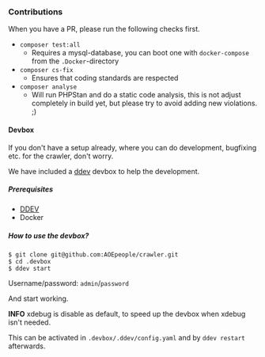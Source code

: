 ### Contributions

When you have a PR, please run the following checks first.

* `composer test:all`
    * Requires a mysql-database, you can boot one with `docker-compose` from the `.Docker`-directory
* `composer cs-fix`
    * Ensures that coding standards are respected
* `composer analyse`
    * Will run PHPStan and do a static code analysis, this is not adjust completely in build yet, but please try to avoid adding new violations. ;)

#### Devbox

If you don't have a setup already, where you can do development, bugfixing etc. for the crawler, don't worry.

We have included a [ddev](https://www.ddev.com) devbox to help the development.

##### Prerequisites

* [DDEV](https://www.ddev.com)
* Docker

##### How to use the devbox?

```
$ git clone git@github.com:AOEpeople/crawler.git
$ cd .devbox
$ ddev start
```

Username/password: `admin`/`password`

And start working.

**INFO**
xdebug is disable as default, to speed up the devbox when xdebug isn't needed.

This can be activated in `.devbox/.ddev/config.yaml` and by `ddev restart` afterwards.
